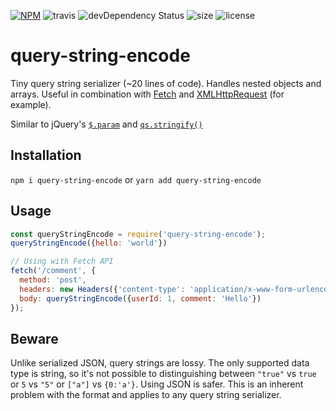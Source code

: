 [![NPM](https://img.shields.io/npm/v/query-string-encode.svg)](https://www.npmjs.com/package/query-string-encode)
![travis](https://img.shields.io/travis/friday/query-string-encode.svg)
![devDependency Status](https://img.shields.io/david/dev/friday/query-string-encode.svg)
![size](https://img.shields.io/github/size/friday/query-string-encode/index.ts.svg)
![license](https://img.shields.io/github/license/friday/query-string-encode.svg)

# query-string-encode
Tiny query string serializer (~20 lines of code). Handles nested objects and arrays. Useful in combination with [Fetch](https://developer.mozilla.org/en-US/docs/Web/API/Fetch) and [XMLHttpRequest](https://developer.mozilla.org/en-US/docs/Web/API/XMLHttpRequest) (for example).

Similar to jQuery's [`$.param`](http://api.jquery.com/jquery.param/) and [`qs.stringify()`](https://github.com/ljharb/qs#stringifying)

## Installation

`npm i query-string-encode`
or
`yarn add query-string-encode`

## Usage
```js
const queryStringEncode = require('query-string-encode');
queryStringEncode({hello: 'world'})
```

```js
// Using with Fetch API
fetch('/comment', {
  method: 'post',
  headers: new Headers({'content-type': 'application/x-www-form-urlencoded'}),
  body: queryStringEncode({userId: 1, comment: 'Hello'})
});
```

## Beware
Unlike serialized JSON, query strings are lossy. The only supported data type is string, so it's not possible to distinguishing between `"true"` vs `true` or `5` vs `"5"` or `["a"]` vs `{0:'a'}`. Using JSON is safer. This is an inherent problem with the format and applies to any query string serializer.
